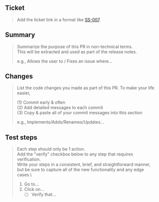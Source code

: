 ## Ticket

> Add the ticket link in a format like [SS-007](https://superlativesoftware.io).

## Summary

> Summarize the purpose of this PR in non-technical terms.\
> This will be extracted and used as part of the release notes.
>
> e.g., Allows the user to / Fixes an issue where...

## Changes

> List the code changes you made as part of this PR. To make your life easier,
>
> (1) Commit early & often\
> (2) Add detailed messages to each commit\
> (3) Copy & paste all of your commit messages into this section
>
>   e.g., Implements/Adds/Renames/Updates...

<!-- ## Related Pull Request

> Add a link to a related Pull Request. Delete this section if it is not
needed. -->

## Test steps

> Each step should only be 1 action.\
> Add the "verify" checkbox below to any step that requires verification.\
> Write your steps in a consistent, brief, and straightforward manner,\
> but be sure to capture all of the new functionality and any edge cases.\
>
> 1. Go to...
> 2. Click on...
>    - [ ] Verify that...
